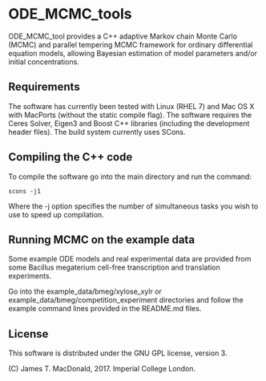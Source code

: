 # ODE\_MCMC\_tools

ODE\_MCMC\_tool provides a C++ adaptive Markov chain Monte Carlo (MCMC) and parallel tempering MCMC framework for ordinary differential equation models, allowing Bayesian estimation of model parameters and/or initial concentrations.

## Requirements

The software has currently been tested with Linux (RHEL 7) and Mac OS X with MacPorts (without the static compile flag). The software requires the Ceres Solver, Eigen3 and Boost C++ libraries (including the development header files). The build system currently uses SCons.

## Compiling the C++ code

To compile the software go into the main directory and run the command:
```
scons -j1 
```

Where the -j option specifies the number of simultaneous tasks you wish to use to speed up compilation.

## Running MCMC on the example data 

Some example ODE models and real experimental data are provided from some Bacillus megaterium cell-free transcription and translation experiments.

Go into the example\_data/bmeg/xylose\_xylr or example\_data/bmeg/competition\_experiment directories and follow the example command lines provided in the README.md files.

## License

This software is distributed under the GNU GPL license, version 3.

(C) James T. MacDonald, 2017. 
Imperial College London.





